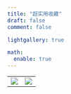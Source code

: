 ```yaml
---
title: "超实用收藏"
draft: false
comment: false

lightgallery: true

math:
  enable: true
---
```


<table>
    <tr>
        <td>
          <center><img src="https://s2.loli.net/2022/03/08/9GZTMxEDIQySt2j.jpg" /></center>
        </td>
        <td> 
          <img src="https://s2.loli.net/2022/03/08/9GZTMxEDIQySt2j.jpg" />
        </td>
    <tr>
</table>
